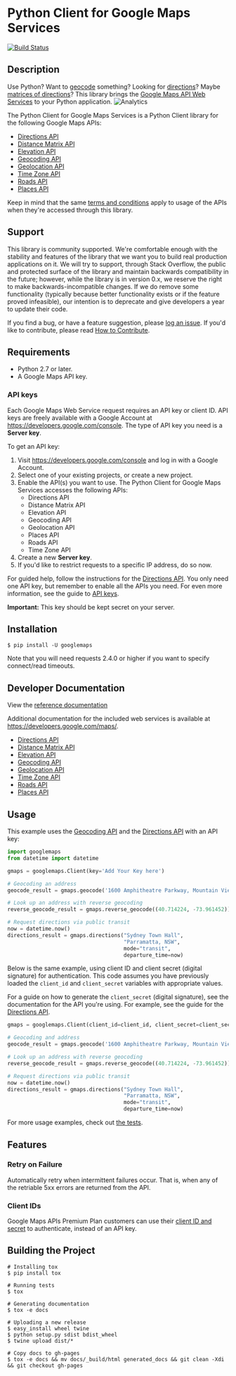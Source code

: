 Python Client for Google Maps Services
====================================

[![Build Status](https://travis-ci.org/googlemaps/google-maps-services-python.svg?branch=master)](https://travis-ci.org/googlemaps/google-maps-services-python)

## Description

Use Python? Want to [geocode][Geocoding API] something? Looking for [directions][Directions API]?
Maybe [matrices of directions][Distance Matrix API]? This library brings the [Google Maps API Web
Services] to your Python application.
![Analytics](https://maps-ga-beacon.appspot.com/UA-12846745-20/google-maps-services-python/readme?pixel)

The Python Client for Google Maps Services is a Python Client library for the following Google Maps
APIs:

 - [Directions API]
 - [Distance Matrix API]
 - [Elevation API]
 - [Geocoding API]
 - [Geolocation API]
 - [Time Zone API]
 - [Roads API]
 - [Places API]

Keep in mind that the same [terms and conditions](https://developers.google.com/maps/terms) apply
to usage of the APIs when they're accessed through this library.

## Support

This library is community supported. We're comfortable enough with the stability and features of
the library that we want you to build real production applications on it. We will try to support,
through Stack Overflow, the public and protected surface of the library and maintain backwards
compatibility in the future; however, while the library is in version 0.x, we reserve the right
to make backwards-incompatible changes. If we do remove some functionality (typically because
better functionality exists or if the feature proved infeasible), our intention is to deprecate
and give developers a year to update their code.

If you find a bug, or have a feature suggestion, please [log an issue][issues]. If you'd like to
contribute, please read [How to Contribute][contrib].

## Requirements

 - Python 2.7 or later.
 - A Google Maps API key.

### API keys

Each Google Maps Web Service request requires an API key or client ID. API keys
are freely available with a Google Account at
https://developers.google.com/console. The type of API key you need is a
**Server key**.

To get an API key:

 1. Visit https://developers.google.com/console and log in with
    a Google Account.
 1. Select one of your existing projects, or create a new project.
 1. Enable the API(s) you want to use. The Python Client for Google Maps Services
    accesses the following APIs:
    * Directions API
    * Distance Matrix API
    * Elevation API
    * Geocoding API
    * Geolocation API
    * Places API
    * Roads API
    * Time Zone API
 1. Create a new **Server key**.
 1. If you'd like to restrict requests to a specific IP address, do so now.

For guided help, follow the instructions for the [Directions API][directions-key].
You only need one API key, but remember to enable all the APIs you need.
For even more information, see the guide to [API keys][apikey].

**Important:** This key should be kept secret on your server.

## Installation

    $ pip install -U googlemaps

Note that you will need requests 2.4.0 or higher if you want to specify connect/read timeouts.

## Developer Documentation

View the [reference documentation](https://googlemaps.github.io/google-maps-services-python/docs/)

Additional documentation for the included web services is available at
https://developers.google.com/maps/.

 - [Directions API]
 - [Distance Matrix API]
 - [Elevation API]
 - [Geocoding API]
 - [Geolocation API]
 - [Time Zone API]
 - [Roads API]
 - [Places API]

## Usage

This example uses the [Geocoding API] and the [Directions API] with an API key:

```python
import googlemaps
from datetime import datetime

gmaps = googlemaps.Client(key='Add Your Key here')

# Geocoding an address
geocode_result = gmaps.geocode('1600 Amphitheatre Parkway, Mountain View, CA')

# Look up an address with reverse geocoding
reverse_geocode_result = gmaps.reverse_geocode((40.714224, -73.961452))

# Request directions via public transit
now = datetime.now()
directions_result = gmaps.directions("Sydney Town Hall",
                                     "Parramatta, NSW",
                                     mode="transit",
                                     departure_time=now)
```

Below is the same example, using client ID and client secret (digital signature)
for authentication. This code assumes you have previously loaded the `client_id`
and `client_secret` variables with appropriate values.

For a guide on how to generate the `client_secret` (digital signature), see the
documentation for the API you're using. For example, see the guide for the
[Directions API][directions-client-id].

```python
gmaps = googlemaps.Client(client_id=client_id, client_secret=client_secret)

# Geocoding and address
geocode_result = gmaps.geocode('1600 Amphitheatre Parkway, Mountain View, CA')

# Look up an address with reverse geocoding
reverse_geocode_result = gmaps.reverse_geocode((40.714224, -73.961452))

# Request directions via public transit
now = datetime.now()
directions_result = gmaps.directions("Sydney Town Hall",
                                     "Parramatta, NSW",
                                     mode="transit",
                                     departure_time=now)
```

For more usage examples, check out [the tests](googlemaps/test/).

## Features

### Retry on Failure

Automatically retry when intermittent failures occur. That is, when any of the retriable 5xx errors
are returned from the API.

### Client IDs

Google Maps APIs Premium Plan customers can use their [client ID and secret][clientid] to authenticate,
instead of an API key.

## Building the Project


    # Installing tox
    $ pip install tox

    # Running tests
    $ tox

    # Generating documentation
    $ tox -e docs

    # Uploading a new release
    $ easy_install wheel twine
    $ python setup.py sdist bdist_wheel
    $ twine upload dist/*

    # Copy docs to gh-pages
    $ tox -e docs && mv docs/_build/html generated_docs && git clean -Xdi && git checkout gh-pages


[apikey]: https://developers.google.com/maps/faq#keysystem
[clientid]: https://developers.google.com/maps/documentation/business/webservices/auth

[Google Maps API Web Services]: https://developers.google.com/maps/apis-by-platform#web_service_apis
[Directions API]: https://developers.google.com/maps/documentation/directions/
[directions-key]: https://developers.google.com/maps/documentation/directions/get-api-key#key
[directions-client-id]: https://developers.google.com/maps/documentation/directions/get-api-key#client-id
[Distance Matrix API]: https://developers.google.com/maps/documentation/distancematrix/
[Elevation API]: https://developers.google.com/maps/documentation/elevation/
[Geocoding API]: https://developers.google.com/maps/documentation/geocoding/
[Geolocation API]: https://developers.google.com/maps/documentation/geolocation/
[Time Zone API]: https://developers.google.com/maps/documentation/timezone/
[Roads API]: https://developers.google.com/maps/documentation/roads/
[Places API]: https://developers.google.com/places/

[issues]: https://github.com/googlemaps/google-maps-services-python/issues
[contrib]: https://github.com/googlemaps/google-maps-services-python/blob/master/CONTRIB.md
